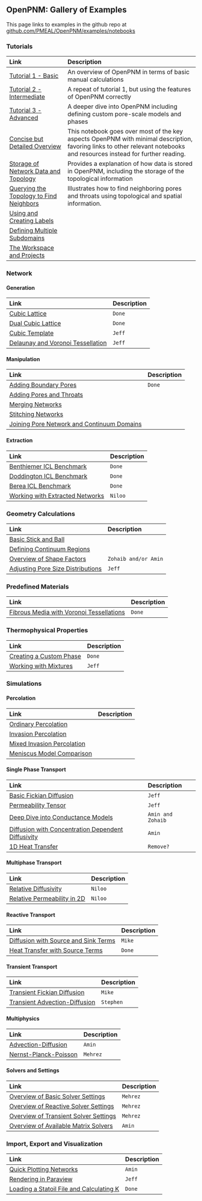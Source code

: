 ## OpenPNM: Gallery of Examples

This page links to examples in the github repo at [github.com/PMEAL/OpenPNM/examples/notebooks](https://www.github.com/PMEAL/OpenPNM/examples/notebooks)


[//]: # (This line and the one below are not rendered in the final file, so basically act as comments)
[//]: # (https://github.com/PMEAL/OpenPNM/blob/master/examples/XXXX.ipynb)


### Tutorials

| Link | Description |
|:---|:---|
| [Tutorial 1 - Basic](/examples/notebooks/intro_to_openpnm_basic.ipynb) | An overview of OpenPNM in terms of basic manual calculations |
| [Tutorial 2 - Intermediate](/examples/notebooks/tutorials/intro_to_openpnm_intermediate.ipynb) | A repeat of tutorial 1, but using the features of OpenPNM correctly |
| [Tutorial 3 - Advanced](/examples/notebooks/tutorials/intro_to_openpnm_advanced.ipynb) | A deeper dive into OpenPNM including defining custom pore-scale models and phases |
| [Concise but Detailed Overview](/examples/notebooks/tutorials/concise_overview_of_openpnm.ipynb)  | This notebook goes over most of the key aspects OpenPNM with minimal description, favoring links to other relevant notebooks and resources instead for further reading. |
| [Storage of Network Data and Topology](/examples/notebooks/tutorials/data_and_topology_storage.ipynb) | Provides a explanation of how data is stored in OpenPNM, including the storage of the topological information |
| [Querying the Topology to Find Neighbors](/examples/notebooks/tutorials/finding_neighbor_pores_and_throats.ipynb) | Illustrates how to find neighboring pores and throats using topological and spatial information. |
| [Using and Creating Labels](/examples/notebooks/tutorials/using_and_creating_labels.ipynb) |  |
| [Defining Multiple Subdomains](/examples/notebooks/tutorials/defining_multiple_subdomains.ipynb) |  |
| [The Workspace and Projects](/examples/notebooks/tutorials/overview_of_workspace_and_projects.ipynb) |  |

### Network

#### Generation

| Link | Description |
|:---|:---|
| [Cubic Lattice]() | `Done` |
| [Dual Cubic Lattice]() | `Done` |
| [Cubic Template]() | `Jeff` |
| [Delaunay and Voronoi Tessellation]() | `Jeff` |

#### Manipulation

| Link | Description |
|:---|:---|
| [Adding Boundary Pores](/examples/notebooks/networks/manipulation/) | `Done` |
| [Adding Pores and Throats](/examples/notebooks/networks/manipulation/) |  |
| [Merging Networks](/examples/notebooks/networks/manipulation/) |  |
| [Stitching Networks](/examples/notebooks/networks/manipulation/) |  |
| [Joining Pore Network and Continuum Domains](/examples/notebooks/networks/manipulation/) |  |

#### Extraction

| Link | Description |
|:---|:---|
| [Benthiemer ICL Benchmark](/examples/notebooks/networks/extraction/) | `Done` |
| [Doddington ICL Benchmark](/examples/notebooks/networks/extraction/) | `Done` |
| [Berea ICL Benchmark](/examples/notebooks/networks/extraction/) | `Done` |
| [Working with Extracted Networks](/examples/notebooks/networks/extraction/) |`Niloo` |

### Geometry Calculations

| Link | Description |
|:---|:---|
| [Basic Stick and Ball](/examples/notebooks/geometry/) |  |
| [Defining Continuum Regions](/examples/notebooks/geometry/) |  |
| [Overview of Shape Factors](/examples/notebooks/geometry/) | `Zohaib and/or Amin` |
| [Adjusting Pore Size Distributions](/examples/notebooks/geometry/) | `Jeff` |

### Predefined Materials

| Link | Description |
|:---|:---|
| [Fibrous Media with Voronoi Tessellations](/examples/notebooks/materials/) | `Done` |

### Thermophysical Properties

| Link | Description |
|:---|:---|
| [Creating a Custom Phase](/examples/notebooks/phases/) | `Done` |
| [Working with Mixtures](/examples/notebooks/phases/) | `Jeff` |

### Simulations

#### Percolation

| Link | Description |
|:---|:---|
| [Ordinary Percolation](/examples/notebooks/algorithms/percolation/) |  |
| [Invasion Percolation](/examples/notebooks/algorithms/percolation/) |  |
| [Mixed Invasion Percolation](/examples/notebooks/algorithms/percolation/) |  |
| [Meniscus Model Comparison](/examples/notebooks/algorithms/percolation/) |  |

#### Single Phase Transport

| Link | Description |
|:---|:---|
| [Basic Fickian Diffusion](/examples/notebooks/algorithms/single_phase/) | `Jeff` |
| [Permeability Tensor](/examples/notebooks/algorithms/single_phase/) | `Jeff` |
| [Deep Dive into Conductance Models](/examples/notebooks/algorithms/single_phase/) | `Amin and Zohaib` |
| [Diffusion with Concentration Dependent Diffusivity](/examples/notebooks/algorithms/single_phase/) | `Amin` |
| [1D Heat Transfer](/examples/notebooks/algorithms/single_phase/) | `Remove?` |

#### Multiphase Transport

| Link | Description |
|:---|:---|
| [Relative Diffusivity](/examples/notebooks/algorithms/multiphase/) | `Niloo` |
| [Relative Permeability in 2D](/examples/notebooks/algorithms/multiphase/) | `Niloo` |

#### Reactive Transport

| Link | Description |
|:---|:---|
| [Diffusion with Source and Sink Terms](/examples/notebooks/algorithms/reactive/) | `Mike` |
| [Heat Transfer with Source Terms](/examples/notebooks/algorithms/reactive/) | `Done` |

#### Transient Transport

| Link | Description |
|:---|:---|
| [Transient Fickian Diffusion](/examples/notebooks/algorithms/transient/) | `Mike` |
| [Transient Advection-Diffusion](/examples/notebooks/algorithms/transient/) | `Stephen` |

#### Multiphysics

| Link | Description |
|:---|:---|
| [Advection-Diffusion](/examples/notebooks/algorithms/multiphysics/) | `Amin` |
| [Nernst-Planck-Poisson](/examples/notebooks/algorithms/multiphysics/) | `Mehrez` |

#### Solvers and Settings

| Link | Description |
|:---|:---|
| [Overview of Basic Solver Settings](/examples/notebooks/algorithms/general/) | `Mehrez` |
| [Overview of Reactive Solver Settings](/examples/notebooks/algorithms/general/) | `Mehrez` |
| [Overview of Transient Solver Settings](/examples/notebooks/algorithms/general/) | `Mehrez` |
| [Overview of Available Matrix Solvers](/examples/notebooks/algorithms/general/) | `Amin` |

### Import, Export and Visualization

| Link | Description |
|:---|:---|
| [Quick Plotting Networks](/examples/notebooks/io/) | `Amin` |
| [Rendering in Paraview](/examples/notebooks/io/) | `Jeff` |
| [Loading a Statoil File and Calculating K](/examples/notebooks/io/) | `Done` |
